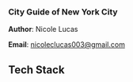 ### City Guide of New York City 
**Author**: Nicole Lucas

**Email**: nicoleclucas003@gmail.com 

## Tech Stack 
